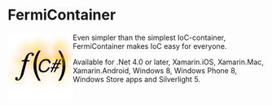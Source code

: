 FermiContainer
==============

<img align="left" src="https://github.com/Sankra/FermiContainer/blob/master/logo%402x.png" width="128" height="128" margin="5px">

Even simpler than the simplest IoC-container, FermiContainer makes IoC easy for everyone.

Available for .Net 4.0 or later, Xamarin.iOS, Xamarin.Mac, Xamarin.Android, Windows 8, Windows Phone 8, Windows Store apps and Silverlight 5.
